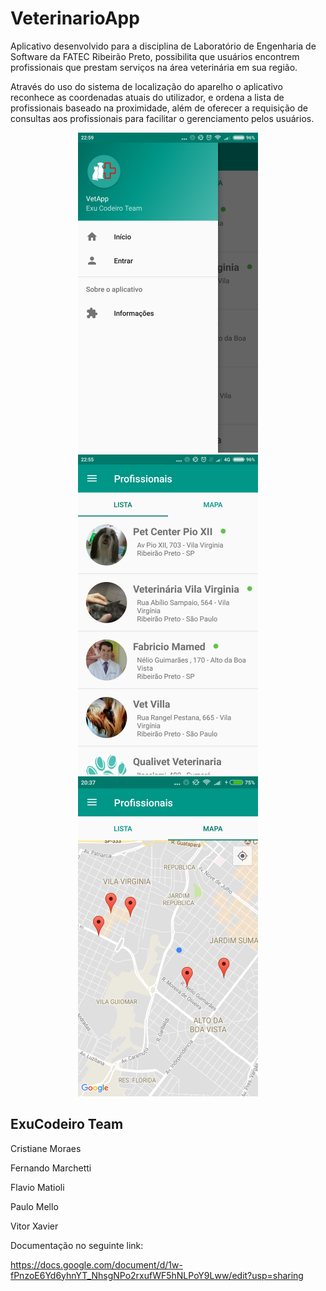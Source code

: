 # VeterinarioApp

Aplicativo desenvolvido para a disciplina de Laboratório de Engenharia de Software da FATEC Ribeirão Preto, 
possibilita que usuários encontrem profissionais que prestam serviços na área veterinária em sua região.

Através do uso do sistema de localização do aparelho o aplicativo reconhece as coordenadas atuais do utilizador, e 
ordena a lista de profissionais baseado na proximidade, além de oferecer a requisição de consultas aos profissionais 
para facilitar o gerenciamento pelos usuários.

<p align="center">
  <img width="288" height="512" src="https://github.com/Vitor-Xavier/VeterinarioApp/blob/master/Images/image2.png?raw=true">
  <img width="288" height="512" src="https://github.com/Vitor-Xavier/VeterinarioApp/blob/master/Images/image26.png?raw=true">
  <img width="288" height="512" src="https://github.com/Vitor-Xavier/VeterinarioApp/blob/master/Images/image25.png?raw=true">
</p>

## ExuCodeiro Team

Cristiane Moraes

Fernando Marchetti

Flavio Matioli

Paulo Mello

Vitor Xavier

Documentação no seguinte link:

https://docs.google.com/document/d/1w-fPnzoE6Yd6yhnYT_NhsgNPo2rxufWF5hNLPoY9Lww/edit?usp=sharing
